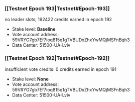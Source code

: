 ### [[Testnet Epoch 193|Testnet#Epoch-193]]
no leader slots; 192422 credits earned in epoch 192
* Stake level: **Baseline**
* Vote account address: 59VRYG7gb7Ef7ioq815q1gTVBUDxZhxYwMQjMSFnBqh3
* Data Center: 51500-UA-Lviv
### [[Testnet Epoch 192|Testnet#Epoch-192]]
insufficient vote credits: 0 credits earned in epoch 191
* Stake level: **None**
* Vote account address: 59VRYG7gb7Ef7ioq815q1gTVBUDxZhxYwMQjMSFnBqh3
* Data Center: 51500-UA-Lviv
